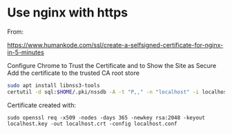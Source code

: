 Use nginx with https
====================

From:

https://www.humankode.com/ssl/create-a-selfsigned-certificate-for-nginx-in-5-minutes

Configure Chrome to Trust the Certificate and to Show the Site as Secure
Add the certificate to the trusted CA root store

```bash
sudo apt install libnss3-tools
certutil -d sql:$HOME/.pki/nssdb -A -t "P,," -n "localhost" -i localhost.crt
```


Certificate created with:

```
sudo openssl req -x509 -nodes -days 365 -newkey rsa:2048 -keyout localhost.key -out localhost.crt -config localhost.conf
```
